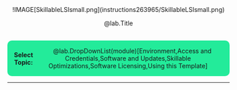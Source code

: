 <style>
.box {
  display: Inline-block;  
  text-align: center;
  padding: 15px;
  background-color: #23EB9A;
  border-radius: 10px;
  align-items: Center;
  display: flex;
  justify-content: center;
  }

</style>

<center>
!IMAGE[SkillableLSIsmall.png](instructions263965/SkillableLSIsmall.png)

@lab.Title

</center>
<br>

<div class=box>
<b>Select Topic:</b>&nbsp;&nbsp;&nbsp;&nbsp; @lab.DropDownList(module)[Environment,Access and Credentials,Software and Updates,Skillable Optimizations,Software Licensing,Using this Template]
</div>

---
